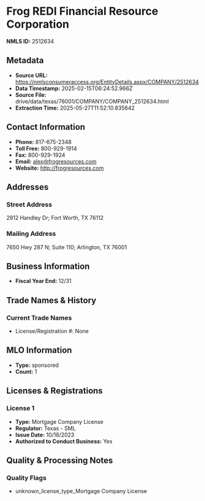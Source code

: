 # Frog REDI Financial Resource Corporation

**NMLS ID:** 2512634

## Metadata
- **Source URL:** https://nmlsconsumeraccess.org/EntityDetails.aspx/COMPANY/2512634
- **Data Timestamp:** 2025-02-15T06:24:52.966Z
- **Source File:** drive/data/texas/76001/COMPANY/COMPANY_2512634.html
- **Extraction Time:** 2025-05-27T11:52:10.835642

## Contact Information
- **Phone:** 817-675-2348
- **Toll Free:** 800-929-1914
- **Fax:** 800-929-1924
- **Email:** alex@frogresources.com
- **Website:** http://frogresources.com

## Addresses
### Street Address
2912 Handley Dr; Fort Worth, TX 76112

### Mailing Address
7650 Hwy 287 N; Suite 110; Arlington, TX 76001

## Business Information
- **Fiscal Year End:** 12/31

## Trade Names & History
### Current Trade Names
- License/Registration #: None

## MLO Information
- **Type:** sponsored
- **Count:** 1

## Licenses & Registrations

### License 1
- **Type:** Mortgage Company License
- **Regulator:** Texas - SML
- **Issue Date:** 10/18/2023
- **Authorized to Conduct Business:** Yes

## Quality & Processing Notes
### Quality Flags
- unknown_license_type_Mortgage Company License
